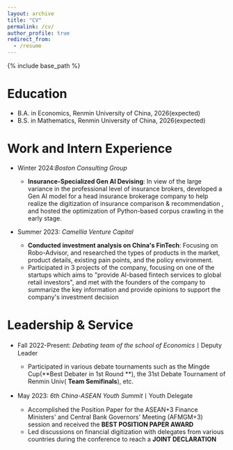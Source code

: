 ```yaml
---
layout: archive
title: "CV"
permalink: /cv/
author_profile: true
redirect_from:
  - /resume
---
```


{% include base_path %}

Education
======
* B.A. in Economics, Renmin University of China, 2026(expected)
* B.S. in Mathematics, Renmin University of China, 2026(expected)


Work and Intern Experience
======
* Winter 2024:*Boston Consulting Group*
  * **Insurance-Specialized Gen AI Devising**: In view of the large variance in the professional level of insurance brokers, developed a Gen AI model for a head insurance brokerage company to help realize the digitization of insurance comparison & recommendation , and hosted the optimization of Python-based corpus crawling in the early stage.

* Summer 2023: *Camellia Venture Capital*
  * **Conducted investment analysis on China's FinTech**: Focusing on Robo-Advisor, and researched the types of products in the market, product details, existing pain points, and the policy environment.
  * Participated in 3 projects of the company, focusing on one of the startups which aims to "provide AI-based fintech services to global retail investors", and met with the founders of the company to summarize the key information and provide opinions to support the company's investment decision

 
<!--
* Spring 2024: Academic Pages Collaborator
  * Github University
  * Duties includes: Updates and improvements to template
  * Supervisor: The Users

* Fall 2015: Research Assistant
  * Github University
  * Duties included: Merging pull requests
  * Supervisor: Professor Hub

* Summer 2015: Research Assistant
  * Github University
  * Duties included: Tagging issues
  * Supervisor: Professor Git
 -->

 <!--
Skills
======
* Skill 1
* Skill 2
  * Sub-skill 2.1
  * Sub-skill 2.2
  * Sub-skill 2.3
* Skill 3
-->

<!--
Publications
======
  <ul>{% for post in site.publications reversed %}
    {% include archive-single-cv.html %}
  {% endfor %}</ul>
-->

<!--
Talks
======
  <ul>{% for post in site.talks reversed %}
    {% include archive-single-talk-cv.html  %}
  {% endfor %}</ul>
-->

<!--Teaching
======
  <ul>{% for post in site.teaching reversed %}
    {% include archive-single-cv.html %}
  {% endfor %}</ul>
-->

Leadership & Service
======
* Fall 2022-Present: *Debating team of the school of Economics*丨Deputy Leader
  * Participated in various debate tournaments such as the Mingde Cup(**Best Debater in 1st Round **), the 31st Debate Tournament of Renmin Univ( **Team Semifinals**), etc.

* May 2023: *6th China-ASEAN Youth Summit*丨Youth Delegate
  * Accomplished the Position Paper for the ASEAN+3 Finance Ministers' and Central Bank Governors' Meeting (AFMGM+3) session and received the **BEST POSITION PAPER AWARD**
  * Led discussions on financial digitization with delegates from various countries during the conference to reach a **JOINT DECLARATION**

